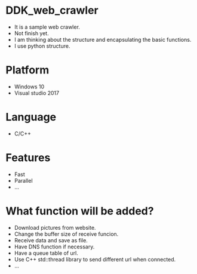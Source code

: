 # DDK_web_crawler
* It is a sample web crawler.
* Not finish yet.
* I am thinking about the structure and encapsulating the basic functions.
* I use python structure.

# Platform
* Windows 10
* Visual studio 2017

# Language
* C/C++

# Features
* Fast
* Parallel
* ...

# What function will be added?
* Download pictures from website.
* Change the buffer size of receive funcion. 
* Receive data and save as file.
* Have DNS function if necessary.
* Have a queue table of url.
* Use C++ std::thread library to send different url when connected.
* ...
